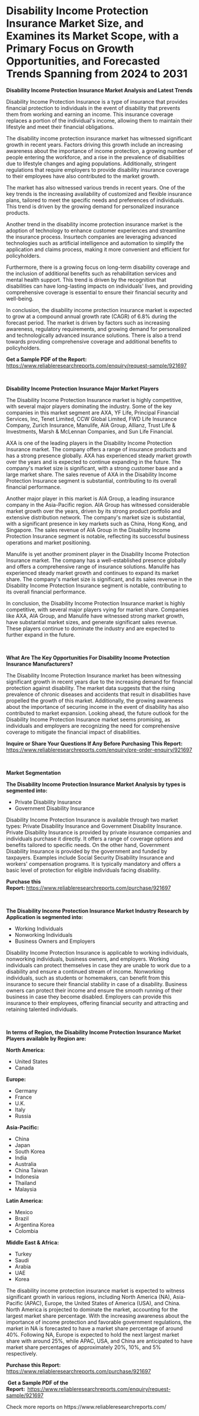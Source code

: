 <p><h1>Disability Income Protection Insurance Market Size, and Examines its Market Scope, with a Primary Focus on Growth Opportunities, and Forecasted Trends Spanning from 2024 to 2031</h1></p><p><strong>Disability Income Protection Insurance Market Analysis and Latest Trends</strong></p>
<p><p>Disability Income Protection Insurance is a type of insurance that provides financial protection to individuals in the event of disability that prevents them from working and earning an income. This insurance coverage replaces a portion of the individual's income, allowing them to maintain their lifestyle and meet their financial obligations.</p><p>The disability income protection insurance market has witnessed significant growth in recent years. Factors driving this growth include an increasing awareness about the importance of income protection, a growing number of people entering the workforce, and a rise in the prevalence of disabilities due to lifestyle changes and aging populations. Additionally, stringent regulations that require employers to provide disability insurance coverage to their employees have also contributed to the market growth.</p><p>The market has also witnessed various trends in recent years. One of the key trends is the increasing availability of customized and flexible insurance plans, tailored to meet the specific needs and preferences of individuals. This trend is driven by the growing demand for personalized insurance products.</p><p>Another trend in the disability income protection insurance market is the adoption of technology to enhance customer experiences and streamline the insurance process. Insurtech companies are leveraging advanced technologies such as artificial intelligence and automation to simplify the application and claims process, making it more convenient and efficient for policyholders.</p><p>Furthermore, there is a growing focus on long-term disability coverage and the inclusion of additional benefits such as rehabilitation services and mental health support. This trend is driven by the recognition that disabilities can have long-lasting impacts on individuals' lives, and providing comprehensive coverage is essential to ensure their financial security and well-being.</p><p>In conclusion, the disability income protection insurance market is expected to grow at a compound annual growth rate (CAGR) of 6.8% during the forecast period. The market is driven by factors such as increasing awareness, regulatory requirements, and growing demand for personalized and technologically advanced insurance solutions. There is also a trend towards providing comprehensive coverage and additional benefits to policyholders.</p></p>
<p><strong>Get a Sample PDF of the Report:&nbsp;</strong> <a href="https://www.reliableresearchreports.com/enquiry/request-sample/921697">https://www.reliableresearchreports.com/enquiry/request-sample/921697</a></p>
<p>&nbsp;</p>
<p><strong>Disability Income Protection Insurance Major Market Players</strong></p>
<p><p>The Disability Income Protection Insurance market is highly competitive, with several major players dominating the industry. Some of the key companies in this market segment are AXA, YF Life, Principal Financial Services, Inc, Tenet Limited, CCW Global Limited, FWD Life Insurance Company, Zurich Insurance, Manulife, AIA Group, Allianz, Trust Life & Investments, Marsh & McLennan Companies, and Sun Life Financial.</p><p>AXA is one of the leading players in the Disability Income Protection Insurance market. The company offers a range of insurance products and has a strong presence globally. AXA has experienced steady market growth over the years and is expected to continue expanding in the future. The company's market size is significant, with a strong customer base and a large market share. The sales revenue of AXA in the Disability Income Protection Insurance segment is substantial, contributing to its overall financial performance.</p><p>Another major player in this market is AIA Group, a leading insurance company in the Asia-Pacific region. AIA Group has witnessed considerable market growth over the years, driven by its strong product portfolio and extensive distribution network. The company's market size is substantial, with a significant presence in key markets such as China, Hong Kong, and Singapore. The sales revenue of AIA Group in the Disability Income Protection Insurance segment is notable, reflecting its successful business operations and market positioning.</p><p>Manulife is yet another prominent player in the Disability Income Protection Insurance market. The company has a well-established presence globally and offers a comprehensive range of insurance solutions. Manulife has experienced steady market growth and continues to expand its market share. The company's market size is significant, and its sales revenue in the Disability Income Protection Insurance segment is notable, contributing to its overall financial performance.</p><p>In conclusion, the Disability Income Protection Insurance market is highly competitive, with several major players vying for market share. Companies like AXA, AIA Group, and Manulife have witnessed strong market growth, have substantial market sizes, and generate significant sales revenue. These players continue to dominate the industry and are expected to further expand in the future.</p></p>
<p>&nbsp;</p>
<p><strong>What Are The Key Opportunities For Disability Income Protection Insurance Manufacturers?</strong></p>
<p><p>The Disability Income Protection Insurance market has been witnessing significant growth in recent years due to the increasing demand for financial protection against disability. The market data suggests that the rising prevalence of chronic diseases and accidents that result in disabilities have propelled the growth of this market. Additionally, the growing awareness about the importance of securing income in the event of disability has also contributed to market expansion. Looking ahead, the future outlook for the Disability Income Protection Insurance market seems promising, as individuals and employers are recognizing the need for comprehensive coverage to mitigate the financial impact of disabilities.</p></p>
<p><strong>Inquire or Share Your Questions If Any Before Purchasing This Report:</strong> <a href="https://www.reliableresearchreports.com/enquiry/pre-order-enquiry/921697">https://www.reliableresearchreports.com/enquiry/pre-order-enquiry/921697</a></p>
<p>&nbsp;</p>
<p><strong>Market Segmentation</strong></p>
<p><strong>The Disability Income Protection Insurance Market Analysis by types is segmented into:</strong></p>
<p><ul><li>Private Disability Insurance</li><li>Government Disability Insurance</li></ul></p>
<p><p>Disability Income Protection Insurance is available through two market types: Private Disability Insurance and Government Disability Insurance. Private Disability Insurance is provided by private insurance companies and individuals purchase it directly. It offers a range of coverage options and benefits tailored to specific needs. On the other hand, Government Disability Insurance is provided by the government and funded by taxpayers. Examples include Social Security Disability Insurance and workers' compensation programs. It is typically mandatory and offers a basic level of protection for eligible individuals facing disability.</p></p>
<p><strong>Purchase this Report:&nbsp;</strong><a href="https://www.reliableresearchreports.com/purchase/921697">https://www.reliableresearchreports.com/purchase/921697</a></p>
<p>&nbsp;</p>
<p><strong>The Disability Income Protection Insurance Market Industry Research by Application is segmented into:</strong></p>
<p><ul><li>Working Individuals</li><li>Nonworking Individuals</li><li>Business Owners and Employers</li></ul></p>
<p><p>Disability Income Protection Insurance is applicable to working individuals, nonworking individuals, business owners, and employers. Working individuals can protect themselves in case they are unable to work due to a disability and ensure a continued stream of income. Nonworking individuals, such as students or homemakers, can benefit from this insurance to secure their financial stability in case of a disability. Business owners can protect their income and ensure the smooth running of their business in case they become disabled. Employers can provide this insurance to their employees, offering financial security and attracting and retaining talented individuals.</p></p>
<p>&nbsp;</p>
<p><strong>In terms of Region, the Disability Income Protection Insurance Market Players available by Region are:</strong></p>
<p>
    <p> <strong> North America: </strong>
        <ul>
            <li>United States</li>
            <li>Canada</li>
        </ul>
        </p> 
    <p> <strong> Europe: </strong>
        <ul>
            <li>Germany</li>
            <li>France</li>
            <li>U.K.</li>
            <li>Italy</li>
            <li>Russia</li>
        </ul>
        </p> 
    <p> <strong> Asia-Pacific: </strong>
        <ul>
            <li>China</li>
            <li>Japan</li>
            <li>South Korea</li>
            <li>India</li>
            <li>Australia</li>
            <li>China Taiwan</li>
            <li>Indonesia</li>
            <li>Thailand</li>
            <li>Malaysia</li>
        </ul>
        </p> 
    <p> <strong> Latin America: </strong>
        <ul>
            <li>Mexico</li>
            <li>Brazil</li>
            <li>Argentina Korea</li>
            <li>Colombia</li>
        </ul>
        </p> 
    <p> <strong> Middle East & Africa: </strong>
        <ul>
            <li>Turkey</li>
            <li>Saudi</li>
            <li>Arabia</li>
            <li>UAE</li>
            <li>Korea</li>
        </ul>
    </p>
    </p>
<p><p>The disability income protection insurance market is expected to witness significant growth in various regions, including North America (NA), Asia-Pacific (APAC), Europe, the United States of America (USA), and China. North America is projected to dominate the market, accounting for the largest market share percentage. With the increasing awareness about the importance of income protection and favorable government regulations, the market in NA is forecasted to have a market share percentage of around 40%. Following NA, Europe is expected to hold the next largest market share with around 25%, while APAC, USA, and China are anticipated to have market share percentages of approximately 20%, 10%, and 5% respectively.</p></p>
<p><strong>Purchase this Report: </strong><a href="https://www.reliableresearchreports.com/purchase/921697">https://www.reliableresearchreports.com/purchase/921697</a></p>
<p>&nbsp;<strong>Get a Sample PDF of the Report:&nbsp;&nbsp;</strong><a href="https://www.reliableresearchreports.com/enquiry/request-sample/921697">https://www.reliableresearchreports.com/enquiry/request-sample/921697</a></p>
<p><strong></strong></p>
<p>Check more reports on https://www.reliableresearchreports.com/</p>